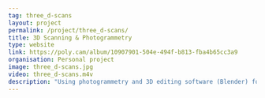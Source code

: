 ```yaml
---
tag: three_d-scans
layout: project
permalink: /project/three_d-scans/
title: 3D Scanning & Photogrammetry
type: website
link: https://poly.cam/album/10907901-504e-494f-b813-fba4b65cc3a9
organisation: Personal project
image: three_d-scans.jpg
video: three_d-scans.m4v
description: "Using photogrammetry and 3D editing software (Blender) for scanning and modeling real-world objects."
---
```


